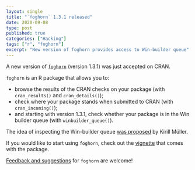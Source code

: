 ```yaml
---
layout: single
title: "`foghorn` 1.3.1 released"
date: 2020-09-08
type: post
published: true
categories: ["Hacking"]
tags: ["r", "foghorn"]
excerpt: "New version of foghorn provides access to Win-builder queue"
---
```



A new version of [`foghorn`](https://cran.r-project.org/package=foghorn)
(version 1.3.1) was just accepted on CRAN.

`foghorn` is an R package that allows you to:
- browse the results of the CRAN checks on your package (with `cran_results()`
  and `cran_details()`);
- check where your package stands when submitted to CRAN (with
  `cran_incoming()`);
- and starting with version 1.3.1, check whether your package is in the Win
  builder queue (with `winbuilder_queue()`).
  
The idea of inspecting the Win-builder queue [was proposed](https://github.com/fmichonneau/foghorn/issues/40) by
Kirill Müller.

If you would like to start using `foghorn`, check out the
[vignette](https://fmichonneau.github.io/foghorn/articles/foghorn.html) that
comes with the package.

[Feedback and suggestions](https://github.com/fmichonneau/foghorn/issues/new) for `foghorn` are welcome!